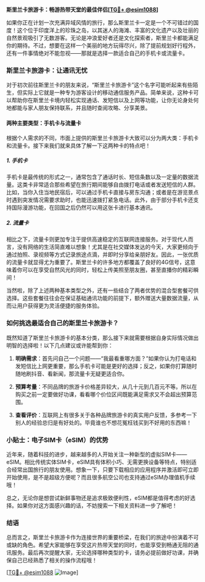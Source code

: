**斯里兰卡旅游卡：畅游热带天堂的最佳伴侣[[TG💪+ @esim1088](https://t.me/s/esim1088)]**

如果你正在计划一次充满异域风情的旅行，那么斯里兰卡一定是一个不可错过的国度！这个位于印度洋上的珍珠之岛，以其迷人的海滩、丰富的文化遗产以及壮丽的自然景观吸引了无数游客。无论是冲浪爱好者还是文化探索者，斯里兰卡都能满足你的期待。不过，想要在这样一个美丽的地方玩得尽兴，除了提前规划好行程外，还有一件事情绝对不能忽视——那就是选择一款适合自己的手机卡或流量卡。

### 斯里兰卡旅游卡：让通讯无忧

对于初次前往斯里兰卡的朋友来说，“斯里兰卡旅游卡”这个名字可能听起来有些陌生，但实际上它就是一种专为游客设计的移动通信服务产品。简单来说，这种卡可以帮助你在斯里兰卡境内轻松实现通话、发短信以及上网等功能，让你无论身处何地都能与家人朋友保持联系，并且随时查阅攻略、分享美景。

#### 两种主要类型：手机卡与流量卡

根据个人需求的不同，市面上提供的斯里兰卡旅游卡大致可以分为两大类：手机卡和流量卡。接下来我们就来具体了解一下这两种卡的特点吧！

##### 1. 手机卡

手机卡是最传统的形式之一，通常包含了通话时长、短信条数以及一定量的数据流量。这类卡非常适合那些希望在旅行期间能够自由拨打电话或者发送短信的人群。比如，当你入住当地民宿后，可以通过手机卡直接与房东沟通；或者是在游览景点时遇到突发情况需要求助时，也能迅速拨打紧急电话。此外，由于部分手机卡还支持国际漫游功能，在回国之后仍然可以用这张卡进行基本通讯。

##### 2. 流量卡

相比之下，流量卡则更加专注于提供高速稳定的互联网连接服务。对于现代人而言，没有网络的生活简直难以想象！尤其是在社交媒体发达的今天，大家更倾向于通过拍照、录视频等方式记录旅途点滴，并即时分享给亲朋好友。因此，一张优质的流量卡就显得尤为重要了。斯里兰卡的许多地方都覆盖了良好的4G信号，这意味着你可以在享受自然风光的同时，轻松上传美照至朋友圈，甚至直播你的精彩瞬间！

当然啦，除了上述两种基本类型之外，还有一些结合了两者优势的混合型套餐可供选择。这些套餐往往会在保证基础通讯功能的前提下，额外赠送大量数据流量，从而让用户获得更为灵活便捷的服务体验。

### 如何挑选最适合自己的斯里兰卡旅游卡？

既然知道了斯里兰卡旅游卡的基本分类，那么接下来就需要根据自身实际情况做出明智的选择啦！以下几点建议或许能帮到你：

1. **明确需求**：首先问自己一个问题——“我最看重哪方面？”如果你认为打电话和发短信比上网更重要，那么手机卡可能是更好的选择；反之，如果你打算随时随地刷抖音、看新闻，那流量卡无疑更适合你。
   
2. **预算考量**：不同品牌的旅游卡价格差异较大，从几十元到几百元不等。所以在购买之前一定要做好功课，看看哪个价位区间既能满足需求又不会超出预算范围。

3. **查看评价**：互联网上有很多关于各种品牌旅游卡的真实用户反馈，多参考一下别人的经验总归是有好处的。毕竟谁也不想花冤枉钱买到不好用的东西嘛！

### 小贴士：电子SIM卡（eSIM）的优势

近年来，随着科技的进步，越来越多的人开始关注一种新型的虚拟SIM卡——eSIM。相比传统实体SIM卡，eSIM具有体积小巧、无需更换设备等特点，特别适合经常出国旅行的朋友使用。想象一下，只要下载相应的应用程序并激活即可立即开始使用，是不是超级方便呢？而且很多航空公司也支持通过eSIM办理值机手续哦！

总之，无论你是想尝试新鲜事物还是追求极致便利性，eSIM都是值得考虑的好选择。如果你对这方面感兴趣的话，不妨搜索一下相关资料进一步了解吧！

### 结语

总而言之，斯里兰卡旅游卡作为连接世界的重要桥梁，在我们的旅途中扮演着不可或缺的角色。希望大家能够在享受这片热带天堂的同时，也能享受到畅通无阻的通讯服务。最后再次提醒大家，无论选择哪种类型的卡，请务必提前做好功课，并确保自己已经熟悉了相关的操作流程哦！

[[TG💪+ @esim1088](https://t.me/s/esim1088) ![Image](https://i.postimg.cc/4NQfJmqS/Snipaste-2025-05-13-00-14-12.png)]